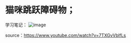 # 猫咪跳跃障碍物；
学习笔记：
![image](https://github.com/jjjinnni/game-1/blob/main/image.png)  

source：https://www.youtube.com/watch?v=7TXGvVblfLs


